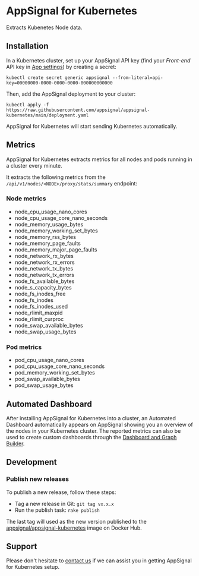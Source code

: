 # AppSignal for Kubernetes

Extracts Kubenetes Node data.

## Installation

In a Kubernetes cluster, set up your AppSignal API key (find your *Front-end* API key in [App settings](https://appsignal.com/redirect-to/app?to=info)) by creating a secret:

    kubectl create secret generic appsignal --from-literal=api-key=00000000-0000-0000-0000-000000000000

Then, add the AppSignal deployment to your cluster:

    kubectl apply -f https://raw.githubusercontent.com/appsignal/appsignal-kubernetes/main/deployment.yaml

AppSignal for Kubernetes will start sending Kubernetes automatically.

## Metrics

AppSignal for Kubernetes extracts metrics for all nodes and pods running in a cluster every minute.

It extracts the following metrics from the `/api/v1/nodes/<NODE>/proxy/stats/summary` endpoint:

### Node metrics

- node_cpu_usage_nano_cores
- node_cpu_usage_core_nano_seconds
- node_memory_usage_bytes
- node_memory_working_set_bytes
- node_memory_rss_bytes
- node_memory_page_faults
- node_memory_major_page_faults
- node_network_rx_bytes
- node_network_rx_errors
- node_network_tx_bytes
- node_network_tx_errors
- node_fs_available_bytes
- node_s_capacity_bytes
- node_fs_inodes_free
- node_fs_inodes
- node_fs_inodes_used
- node_rlimit_maxpid
- node_rlimit_curproc
- node_swap_available_bytes
- node_swap_usage_bytes

### Pod metrics

- pod_cpu_usage_nano_cores
- pod_cpu_usage_core_nano_seconds
- pod_memory_working_set_bytes
- pod_swap_available_bytes
- pod_swap_usage_bytes

## Automated Dashboard

After installing AppSignal for Kubernetes into a cluster, an Automated Dashboard automatically appears on AppSignal showing you an overview of the nodes in your Kubernetes cluster.
The reported metrics can also be used to create custom dashboards through the [Dashboard and Graph Builder](https://appsignal.com/redirect-to/app?to=dashboard&overlay=dashboardForm).

## Development

### Publish new releases

To publish a new release, follow these steps:

- Tag a new release in Git: `git tag vx.x.x`
- Run the publish task: `rake publish`

The last tag will used as the new version published to the [appsignal/appsignal-kubernetes](https://hub.docker.com/repository/docker/appsignal/appsignal-kubernetes/tags) image on Docker Hub.

## Support

Please don't hesitate to [contact us](mailto:support@appsignal.com) if we can assist you in getting AppSignal for Kubernetes setup.
